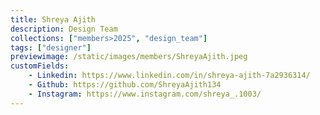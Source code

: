 ```yaml
---
title: Shreya Ajith
description: Design Team
collections: ["members>2025", "design_team"]
tags: ["designer"]
previewimage: /static/images/members/ShreyaAjith.jpeg
customFields:
    - Linkedin: https://www.linkedin.com/in/shreya-ajith-7a2936314/
    - Github: https://github.com/ShreyaAjith134
    - Instagram: https://www.instagram.com/shreya_.1003/
---
```

